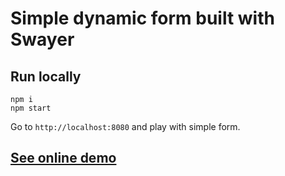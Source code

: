 # Simple dynamic form built with Swayer

## Run locally

```
npm i
npm start
```

Go to `http://localhost:8080` and play with simple form.

## [See online demo](https://metarhia.github.io/swayer/examples/dynamic-form/)

